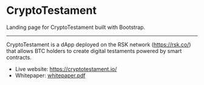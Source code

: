 # CryptoTestament
Landing page for CryptoTestament built with Bootstrap.

---

CryptoTestament is a dApp deployed on the RSK network (https://rsk.co/) that allows BTC holders to create digital testaments powered by smart contracts.


- Live website: https://cryptotestament.io/
- Whitepaper: [whitepaper.pdf](./whitepaper.pdf)
